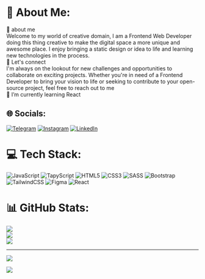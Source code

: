 # 💫 About Me:
💬 about me <br>Welcome to my world of creative domain, I am a Frontend Web Developer doing this thing creative to make the digital space a more unique and awesome place. I enjoy bringing a static design or idea to life and learning new technologies in the process.<br>🤝 Let's connect<br>I'm always on the lookout for new challenges and opportunities to collaborate on exciting projects. Whether you're in need of a Frontend Developer to bring your vision to life or seeking to contribute to your open-source project, feel free to reach out to me<br>🌱 I’m currently learning React<br>


## 🌐 Socials:
[![Telegram](https://img.shields.io/badge/Telegram-%230077B5.svg?logo=Telegram&logoColor=white)](https://t.me/hossiiiw) [![Instagram](https://img.shields.io/badge/Instagram-%23E4405F.svg?logo=Instagram&logoColor=white)](https://instagram.com/hossiiiw) [![LinkedIn](https://img.shields.io/badge/LinkedIn-%230077B5.svg?logo=linkedin&logoColor=white)](https://linkedin.com/in/https://www.linkedin.com/in/hossein-imani-98a40b1a5/) 

# 💻 Tech Stack:
![JavaScript](https://img.shields.io/badge/javascript-%23323330.svg?style=for-the-badge&logo=javascript&logoColor=%23F7DF1E) ![TapyScript](https://img.shields.io/badge/typescript-%23323330.svg?style=for-the-badge&logo=javascript&logoColor=%0078D6) ![HTML5](https://img.shields.io/badge/html5-%23E34F26.svg?style=for-the-badge&logo=html5&logoColor=white)  ![CSS3](https://img.shields.io/badge/css3-%231572B6.svg?style=for-the-badge&logo=css3&logoColor=white) ![SASS](https://img.shields.io/badge/SASS-hotpink.svg?style=for-the-badge&logo=SASS&logoColor=white)  ![Bootstrap](https://img.shields.io/badge/bootstrap-%238511FA.svg?style=for-the-badge&logo=bootstrap&logoColor=white) ![TailwindCSS](https://img.shields.io/badge/tailwindcss-%2338B2AC.svg?style=for-the-badge&logo=tailwind-css&logoColor=white)
![Figma](https://img.shields.io/badge/figma-%23F24E1E.svg?style=for-the-badge&logo=figma&logoColor=white) ![React](https://img.shields.io/badge/react-%2320232a.svg?style=for-the-badge&logo=react&logoColor=%2361DAFB)
# 📊 GitHub Stats:
![](https://github-readme-stats.vercel.app/api?username=hossiiiw&theme=dark&hide_border=false&include_all_commits=true&count_private=false)<br/>
![](https://github-readme-streak-stats.herokuapp.com/?user=hossiiiw&theme=dark&hide_border=false)<br/>
![](https://github-readme-stats.vercel.app/api/top-langs/?username=hossiiiw&theme=dark&hide_border=false&include_all_commits=true&count_private=false&layout=compact)

---
[![](https://visitcount.itsvg.in/api?id=hossiiiw&icon=0&color=0)](https://visitcount.itsvg.in)



[![](https://visitcount.itsvg.in/api?id=hossiiiw&label=Fronend%20Developer&icon=2&pretty=false)](https://visitcount.itsvg.in)


<!-- Proudly created with GPRM ( https://gprm.itsvg.in ) -->
